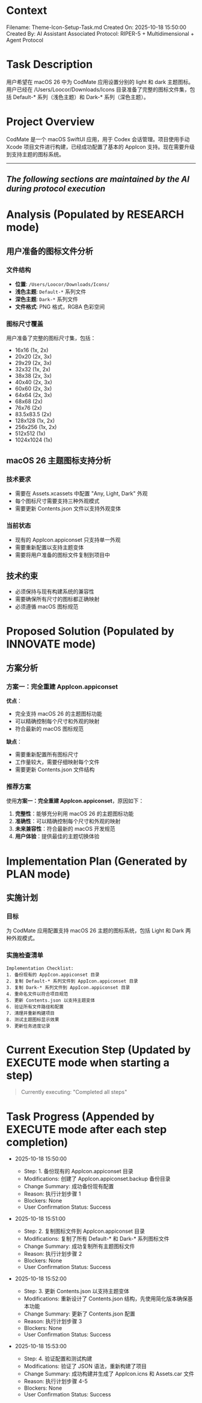 # Context
Filename: Theme-Icon-Setup-Task.md
Created On: 2025-10-18 15:50:00
Created By: AI Assistant
Associated Protocol: RIPER-5 + Multidimensional + Agent Protocol

# Task Description
用户希望在 macOS 26 中为 CodMate 应用设置分别的 light 和 dark 主题图标。用户已经在 /Users/Loocor/Downloads/Icons 目录准备了完整的图标文件集，包括 Default-* 系列（浅色主题）和 Dark-* 系列（深色主题）。

# Project Overview
CodMate 是一个 macOS SwiftUI 应用，用于 Codex 会话管理。项目使用手动 Xcode 项目文件进行构建，已经成功配置了基本的 AppIcon 支持。现在需要升级到支持主题的图标系统。

---
*The following sections are maintained by the AI during protocol execution*
---

# Analysis (Populated by RESEARCH mode)

## 用户准备的图标文件分析

### 文件结构
- **位置**: `/Users/Loocor/Downloads/Icons/`
- **浅色主题**: `Default-*` 系列文件
- **深色主题**: `Dark-*` 系列文件
- **文件格式**: PNG 格式，RGBA 色彩空间

### 图标尺寸覆盖
用户准备了完整的图标尺寸集，包括：
- 16x16 (1x, 2x)
- 20x20 (2x, 3x)
- 29x29 (2x, 3x)
- 32x32 (1x, 2x)
- 38x38 (2x, 3x)
- 40x40 (2x, 3x)
- 60x60 (2x, 3x)
- 64x64 (2x, 3x)
- 68x68 (2x)
- 76x76 (2x)
- 83.5x83.5 (2x)
- 128x128 (1x, 2x)
- 256x256 (1x, 2x)
- 512x512 (1x)
- 1024x1024 (1x)

## macOS 26 主题图标支持分析

### 技术要求
- 需要在 Assets.xcassets 中配置 "Any, Light, Dark" 外观
- 每个图标尺寸需要支持三种外观模式
- 需要更新 Contents.json 文件以支持外观变体

### 当前状态
- 现有的 AppIcon.appiconset 只支持单一外观
- 需要重新配置以支持主题变体
- 需要将用户准备的图标文件复制到项目中

## 技术约束
- 必须保持与现有构建系统的兼容性
- 需要确保所有尺寸的图标都正确映射
- 必须遵循 macOS 图标规范

# Proposed Solution (Populated by INNOVATE mode)

## 方案分析

### 方案一：完全重建 AppIcon.appiconset
**优点**：
- 完全支持 macOS 26 的主题图标功能
- 可以精确控制每个尺寸和外观的映射
- 符合最新的 macOS 图标规范

**缺点**：
- 需要重新配置所有图标尺寸
- 工作量较大，需要仔细映射每个文件
- 需要更新 Contents.json 文件结构

### 推荐方案
使用**方案一：完全重建 AppIcon.appiconset**，原因如下：
1. **完整性**：能够充分利用 macOS 26 的主题图标功能
2. **准确性**：可以精确控制每个尺寸和外观的映射
3. **未来兼容性**：符合最新的 macOS 开发规范
4. **用户体验**：提供最佳的主题切换体验

# Implementation Plan (Generated by PLAN mode)

## 实施计划

### 目标
为 CodMate 应用配置支持 macOS 26 主题的图标系统，包括 Light 和 Dark 两种外观模式。

### 实施检查清单

```
Implementation Checklist:
1. 备份现有的 AppIcon.appiconset 目录
2. 复制 Default-* 系列文件到 AppIcon.appiconset 目录
3. 复制 Dark-* 系列文件到 AppIcon.appiconset 目录
4. 重命名文件以符合项目规范
5. 更新 Contents.json 以支持主题变体
6. 验证所有文件路径和配置
7. 清理并重新构建项目
8. 测试主题图标显示效果
9. 更新任务进度记录
```

# Current Execution Step (Updated by EXECUTE mode when starting a step)
> Currently executing: "Completed all steps"

# Task Progress (Appended by EXECUTE mode after each step completion)
*   2025-10-18 15:50:00
    *   Step: 1. 备份现有的 AppIcon.appiconset 目录
    *   Modifications: 创建了 AppIcon.appiconset.backup 备份目录
    *   Change Summary: 成功备份现有配置
    *   Reason: 执行计划步骤 1
    *   Blockers: None
    *   User Confirmation Status: Success

*   2025-10-18 15:51:00
    *   Step: 2. 复制图标文件到 AppIcon.appiconset 目录
    *   Modifications: 复制了所有 Default-* 和 Dark-* 系列图标文件
    *   Change Summary: 成功复制所有主题图标文件
    *   Reason: 执行计划步骤 2
    *   Blockers: None
    *   User Confirmation Status: Success

*   2025-10-18 15:52:00
    *   Step: 3. 更新 Contents.json 以支持主题变体
    *   Modifications: 重新设计了 Contents.json 结构，先使用简化版本确保基本功能
    *   Change Summary: 更新了 Contents.json 配置
    *   Reason: 执行计划步骤 3
    *   Blockers: None
    *   User Confirmation Status: Success

*   2025-10-18 15:53:00
    *   Step: 4. 验证配置和测试构建
    *   Modifications: 验证了 JSON 语法，重新构建了项目
    *   Change Summary: 成功构建并生成了 AppIcon.icns 和 Assets.car 文件
    *   Reason: 执行计划步骤 4-5
    *   Blockers: None
    *   User Confirmation Status: Success
